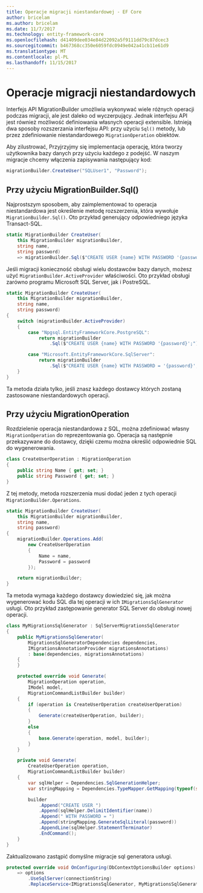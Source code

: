 ```yaml
---
title: Operacje migracji niestandardowej - EF Core
author: bricelam
ms.author: bricelam
ms.date: 11/7/2017
ms.technology: entity-framework-core
ms.openlocfilehash: d41409dee034e84d22092a5f9111dd79c87dcec3
ms.sourcegitcommit: b467368cc350e6059fdc0949e042a41cb11e61d9
ms.translationtype: MT
ms.contentlocale: pl-PL
ms.lasthandoff: 11/15/2017
---
```

<a name="custom-migrations-operations"></a>Operacje migracji niestandardowych
============================
Interfejs API MigrationBuilder umożliwia wykonywać wiele różnych operacji podczas migracji, ale jest daleko od wyczerpujący. Jednak interfejsu API jest również możliwość definiowania własnych operacji extensible. Istnieją dwa sposoby rozszerzania interfejsu API: przy użyciu `Sql()` metody, lub przez zdefiniowanie niestandardowego `MigrationOperation` obiektów.

Aby zilustrować, Przyjrzyjmy się implementacja operację, która tworzy użytkownika bazy danych przy użyciu każdego z podejść. W naszym migracje chcemy włączenia zapisywania następujący kod:

``` csharp
migrationBuilder.CreateUser("SQLUser1", "Password");
```

<a name="using-migrationbuildersql"></a>Przy użyciu MigrationBuilder.Sql()
----------------------------
Najprostszym sposobem, aby zaimplementować to operacja niestandardowa jest określenie metodę rozszerzenia, która wywołuje `MigrationBuilder.Sql()`.
Oto przykład generujący odpowiedniego języka Transact-SQL.

``` csharp
static MigrationBuilder CreateUser(
    this MigrationBuilder migrationBuilder,
    string name,
    string password)
    => migrationBuilder.Sql($"CREATE USER {name} WITH PASSWORD '{password}';");
```

Jeśli migracji konieczność obsługi wielu dostawców bazy danych, możesz użyć `MigrationBuilder.ActiveProvider` właściwości. Oto przykład obsługi zarówno programu Microsoft SQL Server, jak i PostreSQL.

``` csharp
static MigrationBuilder CreateUser(
    this MigrationBuilder migrationBuilder,
    string name,
    string password)
{
    switch (migrationBuilder.ActiveProvider)
    {
        case "Npgsql.EntityFrameworkCore.PostgreSQL":
            return migrationBuilder
                .Sql($"CREATE USER {name} WITH PASSWORD '{password}';");

        case "Microsoft.EntityFrameworkCore.SqlServer":
            return migrationBuilder
                .Sql($"CREATE USER {name} WITH PASSWORD = '{password}';");
    }
}
```

Ta metoda działa tylko, jeśli znasz każdego dostawcy których zostaną zastosowane niestandardowych operacji.

<a name="using-a-migrationoperation"></a>Przy użyciu MigrationOperation
---------------------------
Rozdzielenie operacja niestandardowa z SQL, można zdefiniować własny `MigrationOperation` do reprezentowania go. Operacja są następnie przekazywane do dostawcy, dzięki czemu można określić odpowiednie SQL do wygenerowania.

``` csharp
class CreateUserOperation : MigrationOperation
{
    public string Name { get; set; }
    public string Password { get; set; }
}
```

Z tej metody, metoda rozszerzenia musi dodać jeden z tych operacji `MigrationBuilder.Operations`.

``` csharp
static MigrationBuilder CreateUser(
    this MigrationBuilder migrationBuilder,
    string name,
    string password)
{
    migrationBuilder.Operations.Add(
        new CreateUserOperation
        {
            Name = name,
            Password = password
        });

    return migrationBuilder;
}
```

Ta metoda wymaga każdego dostawcy dowiedzieć się, jak można wygenerować kodu SQL dla tej operacji w ich `IMigrationsSqlGenerator` usługi. Oto przykład zastępowanie generator SQL Server do obsługi nowej operacji.

``` csharp
class MyMigrationsSqlGenerator : SqlServerMigrationsSqlGenerator
{
    public MyMigrationsSqlGenerator(
        MigrationsSqlGeneratorDependencies dependencies,
        IMigrationsAnnotationProvider migrationsAnnotations)
        : base(dependencies, migrationsAnnotations)
    {
    }

    protected override void Generate(
        MigrationOperation operation,
        IModel model,
        MigrationCommandListBuilder builder)
    {
        if (operation is CreateUserOperation createUserOperation)
        {
            Generate(createUserOperation, builder);
        }
        else
        {
            base.Generate(operation, model, builder);
        }
    }

    private void Generate(
        CreateUserOperation operation,
        MigrationCommandListBuilder builder)
    {
        var sqlHelper = Dependencies.SqlGenerationHelper;
        var stringMapping = Dependencies.TypeMapper.GetMapping(typeof(string));

        builder
            .Append("CREATE USER ")
            .Append(sqlHelper.DelimitIdentifier(name))
            .Append(" WITH PASSWORD = ")
            .Append(stringMapping.GenerateSqlLiteral(password))
            .AppendLine(sqlHelper.StatementTerminator)
            .EndCommand();
    }
}
```

Zaktualizowano zastąpić domyślne migracje sql generatora usługi.

``` csharp
protected override void OnConfiguring(DbContextOptionsBuilder options)
    => options
        .UseSqlServer(connectionString)
        .ReplaceService<IMigrationsSqlGenerator, MyMigrationsSqlGenerator>();
```
